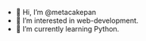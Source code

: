 - 👋 Hi, I’m @metacakepan
- 👀 I’m interested in web-development.
- 🌱 I’m currently learning Python.

<!---
metacakepan/metacakepan is a ✨ special ✨ repository because its `README.md` (this file) appears on your GitHub profile.
You can click the Preview link to take a look at your changes.
--->
